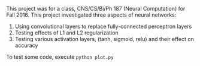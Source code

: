 This project was for a class, CNS/CS/Bi/Ph 187 (Neural Computation) for Fall 2016. This project investigated three aspects of neural networks: 

1) Using convolutional layers to replace fully-connected perceptron layers 
2) Testing effects of L1 and L2 regularization
3) Testing various activation layers, (tanh, sigmoid, relu) and their effect on accuracy

To test some code, execute
`python plot.py`